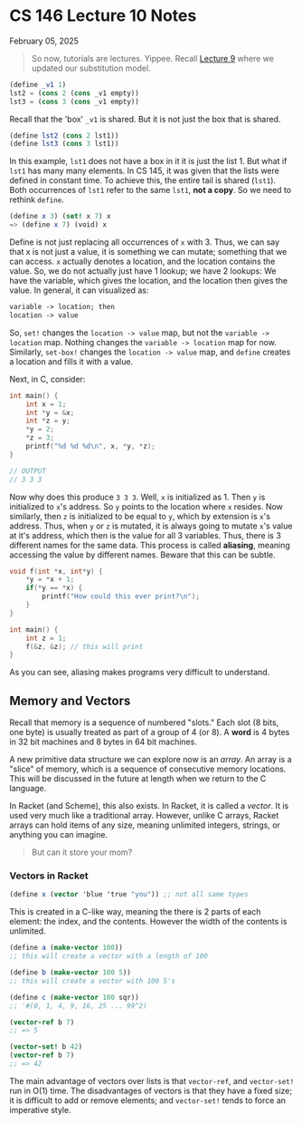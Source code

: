# CS 146 Lecture 10 Notes

February 05, 2025

> So now, tutorials are lectures. Yippee. Recall [Lecture 9](./cs146-lecture9.md) where we updated our substitution model.

```scheme
(define _v1 1)
lst2 = (cons 2 (cons _v1 empty))
lst3 = (cons 3 (cons _v1 empty))
```

Recall that the 'box' `_v1` is shared. But it is not just the box that is shared.

```scheme
(define lst2 (cons 2 lst1))
(define lst3 (cons 3 lst1))
```

In this example, `lst1` does not have a box in it it is just the list 1. But what if `lst1` has many many elements. In CS 145, it was given that the lists were defined in constant time. To achieve this, the entire tail is shared (`lst1`). Both occurrences of `lst1` refer to the same `lst1`, **not a copy**. So we need to rethink `define`.

```scheme
(define x 3) (set! x 7) x
=> (define x 7) (void) x
```

Define is not just replacing all occurrences of `x` with 3. Thus, we can say that x is not just a value, it is something we can mutate; something that we can access. `x` actually denotes a location, and the location contains the value. So, we do not actually just have 1 lookup; we have 2 lookups: We have the variable, which gives the location, and the location then gives the value. In general, it can visualized as:

```txt
variable -> location; then
location -> value
```

So, `set!` changes the `location -> value` map, but not the `variable -> location` map. Nothing changes the `variable -> location` map for now. Similarly, `set-box!` changes the `location -> value` map, and `define` creates a location and fills it with a value.

Next, in C, consider:

```c
int main() {
	int x = 1;
	int *y = &x;
	int *z = y;
	*y = 2;
	*z = 3;
	printf("%d %d %d\n", x, *y, *z);
}

// OUTPUT
// 3 3 3
```

Now why does this produce `3 3 3`. Well, `x` is initialized as 1. Then `y` is initialized to `x`'s address. So `y` points to the location where `x` resides. Now similarly, then `z` is initialized to be equal to `y`, which by extension is `x`'s address. Thus, when `y` or `z` is mutated, it is always going to mutate `x`'s value at it's address, which then is the value for all 3 variables. Thus, there is 3 different names for the same data. This process is called **aliasing**, meaning accessing the value by different names. Beware that this can be subtle.

```c
void f(int *x, int*y) {
	*y = *x + 1;
	if(*y == *x) {
		printf("How could this ever print?\n");
	}
}

int main() {
	int z = 1;
	f(&z, &z); // this will print
}
```

As you can see, aliasing makes programs very difficult to understand.

## Memory and Vectors

Recall that memory is a sequence of numbered "slots." Each slot (8 bits, one byte) is usually treated as part of a group of 4 (or 8). A **word** is 4 bytes in 32 bit machines and 8 bytes in 64 bit machines.

A new primitive data structure we can explore now is an _array_. An array is a "slice" of memory, which is a sequence of consecutive memory locations. This will be discussed in the future at length when we return to the C language.

In Racket (and Scheme), this also exists. In Racket, it is called a _vector_. It is used very much like a traditional array. However, unlike C arrays, Racket arrays can hold items of any size, meaning unlimited integers, strings, or anything you can imagine.

> But can it store your mom?

### Vectors in Racket

```scheme
(define x (vector 'blue 'true "you")) ;; not all same types
```

This is created in a C-like way, meaning the there is 2 parts of each element: the index, and the contents. However the width of the contents is unlimited.

```scheme
(define a (make-vector 100))
;; this will create a vector with a length of 100

(define b (make-vector 100 5))
;; this will create a vector with 100 5's

(define c (make-vector 100 sqr))
;; '#(0, 1, 4, 9, 16, 25 ... 99^2)

(vector-ref b 7)
;; => 5

(vector-set! b 42)
(vector-ref b 7)
;; => 42
```

The main advantage of vectors over lists is that `vector-ref`, and `vector-set!` run in O(1) time. The disadvantages of vectors is that they have a fixed size; it is difficult to add or remove elements; and `vector-set!` tends to force an imperative style.

